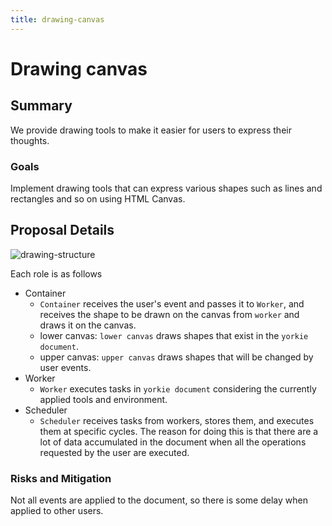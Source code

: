 ```yaml
---
title: drawing-canvas
---
```


# Drawing canvas

## Summary

We provide drawing tools to make it easier for users to express their thoughts.

### Goals

Implement drawing tools that can express various shapes such as lines and rectangles and so on using HTML Canvas.

## Proposal Details

![drawing-structure](https://user-images.githubusercontent.com/2059311/116966438-27cd7380-aceb-11eb-8b8d-7dce06ae35ca.png)

Each role is as follows

- Container
  - `Container` receives the user's event and passes it to `Worker`, and receives the shape to be drawn on the canvas from `worker` and draws it on the canvas.
  - lower canvas: `lower canvas` draws shapes that exist in the `yorkie document`.
  - upper canvas: `upper canvas` draws shapes that will be changed by user events.
- Worker
  - `Worker` executes tasks in `yorkie document` considering the currently applied tools and environment.
- Scheduler
  - `Scheduler` receives tasks from workers, stores them, and executes them at specific cycles.
    The reason for doing this is that there are a lot of data accumulated in the document when all the operations requested by the user are executed.

### Risks and Mitigation

Not all events are applied to the document, so there is some delay when applied to other users.
